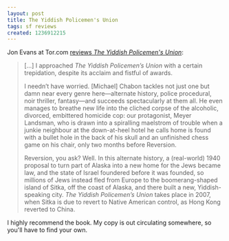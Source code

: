 ```yaml
---
layout: post
title: The Yiddish Policemen's Union
tags: sf reviews
created: 1236912215
---
```

Jon Evans at Tor.com [reviews *The Yiddish Policemen's Union*](http://www.tor.com/index.php?option=com_content&view=blog&id=15340):

> [...] I approached *The Yiddish Policemen’s Union* with a certain trepidation, despite its acclaim and fistful of awards.
>
> I needn’t have worried. [Michael] Chabon tackles not just one but damn near every genre here—alternate history, police procedural, noir thriller, fantasy—and succeeds spectacularly at them all. <!--break--> He even manages to breathe new life into the cliched corpse of the alcoholic, divorced, embittered homicide cop: our protagonist, Meyer Landsman, who is drawn into a spiralling maelstrom of trouble when a junkie neighbour at the down-at-heel hotel he calls home is found with a bullet hole in the back of his skull and an unfinished chess game on his chair, only two months before Reversion.
>
> Reversion, you ask? Well. In this alternate history, a (real-world) 1940 proposal to turn part of Alaska into a new home for the Jews became law, and the state of Israel foundered before it was founded, so millions of Jews instead fled from Europe to the boomerang-shaped island of Sitka, off the coast of Alaska, and there built a new, Yiddish-speaking city. *The Yiddish Policemen’s Union* takes place in 2007, when Sitka is due to revert to Native American control, as Hong Kong reverted to China.

I highly recommend the book.  My copy is out circulating somewhere, so you'll have to find your own.
